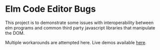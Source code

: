 # Elm Code Editor Bugs

This project is to demonstrate some issues with interoperability between elm
programs and common third party javascript libraries that manipulate the DOM.

Multiple workarounds are attempted here. Live demos available [here](https://ryanucode.github.io/elm-editor-demo/).

